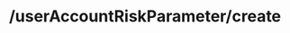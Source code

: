 ---
layout: default
title: /userAccountRiskParameter/create
parent: Risks
grand_parent: API Operations
permalink: /all-ops/risks/useraccountriskparametercreate
op: true
---